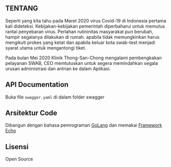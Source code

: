 ## TENTANG

Seperti yang kita tahu pada Maret 2020 virus Covid-19 di Indonesia pertama kali dideteksi. Kebijakan-kebijakan pemerintah diperbaharui untuk memutus rantai penyebaran virus. Perlahan rutininitas masyarakat pun berubah, hampir segalanya dilakukan di rumah. apabila tidak memungkinkan harus mengikuti prokes yang ketat dan apabila keluar kota swab-test menjadi syarat utama untuk mengantongi tiket.

Pada bulan Mei 2020 Klinik Thong-San-Chong mengalami pembengkakan pelayanan SWAB, CEO memtutuskan untuk segera memindahkan segala urusan administrasi dan antrian ke dalam Aplikasi.

## API Documentation
Buka file ``` swagger.yaml ``` di dalam folder swagger

## Arsitektur Code
Dibangun dengan bahasa pemrograman [GoLang](https://golang.org/) dan memakai [Framework Echo](https://echo.labstack.com/)

## Lisensi
Open Source